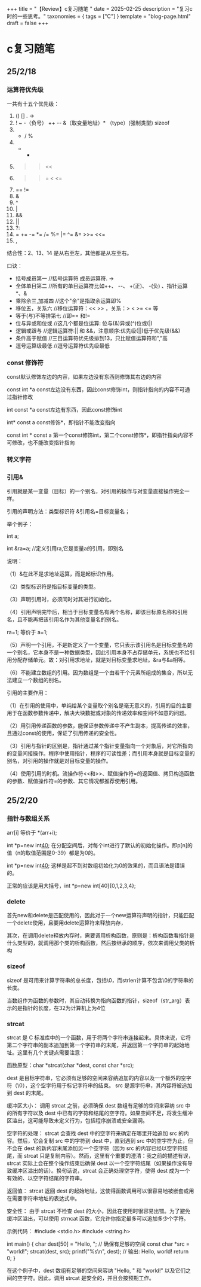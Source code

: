 +++
title = "【Review】c复习随笔 "
date = 2025-02-25
description = "复习c时的一些思考。"
taxonomies = { tags = ["C"] }
template = "blog-page.html"
draft = false
+++

# c复习随笔

## 25/2/18

### 运算符优先级

一共有十五个优先级： 
1. ()  []  .  ->
2. !  ~   -（负号） ++  --   &（取变量地址）*   （type）(强制类型)    sizeof 
3. * / %
4. + - 
5. >> << 
6. > >= < <= 
7. == != 
8. & 
9. ^ 
10. | 
11. &&
12. ||
13. ?:
14. =  +=  -=  *=  /=   %=  |=   ^=   &=   >>=   <<=
15. ,

结合性：2、13、14 是从右至左，其他都是从左至右。

口诀：

- 括号成员第一        //括号运算符[]() 成员运算符.  ->
- 全体单目第二        //所有的单目运算符比如++、 --、 +(正)、 -(负) 、指针运算*、& 
- 乘除余三,加减四     //这个"余"是指取余运算即%
- 移位五，关系六      //移位运算符：<< >> ，关系：> < >= <= 等
- 等于(与)不等排第七  //即== 和!=
- 位与异或和位或      //这几个都是位运算: 位与(&)异或(^)位或(|) 
- 逻辑或跟与          //逻辑运算符:|| 和 &&，注意顺序:优先级(||)低于优先级(&&) 
- 条件高于赋值        //三目运算符优先级排到13，只比赋值运算符和","高
- 逗号运算级最低      //逗号运算符优先级最低

### const 修饰符

const默认修饰左边的内容，如果左边没有东西则修饰其右边的内容 

const int *a   const左边没有东西，因此const修饰int，则指针指向的内容不可通过指针修改 

int const *a   const左边有东西，因此const修饰int 

int* const a   const修饰*，即指针不能改变指向 

const int * const a  第一个const修饰int，第二个const修饰*，即指针指向内容不可修改，也不能改变指针指向

### 转义字符

### 引用&

引用就是某一变量（目标）的一个别名，对引用的操作与对变量直接操作完全一样。 

引用的声明方法：类型标识符 &引用名=目标变量名； 

举个例子： 

   int a;   

   int &ra=a; //定义引用ra,它是变量a的引用，即别名  

说明：  

   （1）&在此不是求地址运算，而是起标识作用。  

   （2）类型标识符是指目标变量的类型。  

   （3）声明引用时，必须同时对其进行初始化。  

   （4）引用声明完毕后，相当于目标变量名有两个名称，即该目标原名称和引用名，且不能再把该引用名作为其他变量名的别名。  

   ra=1; 等价于 a=1;  

   （5）声明一个引用，不是新定义了一个变量，它只表示该引用名是目标变量名的一个别名，它本身不是一种数据类型，因此引用本身不占存储单元，系统也不给引用分配存储单元。故：对引用求地址，就是对目标变量求地址。&ra与&a相等。  

   （6）不能建立数组的引用。因为数组是一个由若干个元素所组成的集合，所以无法建立一个数组的别名。  

   

引用的主要作用：  

（1）在引用的使用中，单纯给某个变量取个别名是毫无意义的，引用的目的主要用于在函数参数传递中，解决大块数据或对象的传递效率和空间不如意的问题。   

（2）用引用传递函数的参数，能保证参数传递中不产生副本，提高传递的效率，且通过const的使用，保证了引用传递的安全性。   

（3）引用与指针的区别是，指针通过某个指针变量指向一个对象后，对它所指向的变量间接操作。程序中使用指针，程序的可读性差；而引用本身就是目标变量的别名，对引用的操作就是对目标变量的操作。   

（4）使用引用的时机。流操作符<<和>>、赋值操作符=的返回值、拷贝构造函数的参数、赋值操作符=的参数、其它情况都推荐使用引用。

## 25/2/20

### 指针与数组关系

arr[i] 等价于 *(arr+i);

int *p=new int[40]();  在分配空间后，对每个int进行了默认的初始化操作。即p[n]的值（n的取值范围是0-39）都是为0的。 

int *p=new int[40](0);  这样是起不到对数组初始化为0的效果的，而且语法是错误的。

正常的应该是用大括号，int *p=new int[40]{0,1,2,3,4};

### delete

首先new和delete是匹配使用的，因此对于一个new运算符声明的指针，只能匹配一个delete使用，且要用delete运算符来释放内存， 

其次，在调用delete释放内存时，需要调用析构函数，原则是：析构函数看指针是什么类型的，就调用那个类的析构函数，然后按继承的顺序，依次来调用父类的析构

### sizeof

sizeof 是可用来计算字符串的总长度，包括\0，而strlen计算不包含\0的字符串的长度。 

 当数组作为函数的参数时，其自动转换为指向函数的指针，sizeof（str_arg）表示的是指针的长度，在32为计算机上为4位

### strcat

strcat 是 C 标准库中的一个函数，用于将两个字符串连接起来。具体来说，它将第二个字符串的副本追加到第一个字符串的末尾，并返回第一个字符串的起始地址。这里有几个关键点需要注意：

函数原型：char *strcat(char *dest, const char *src);

dest 是目标字符串，它必须有足够的空间来容纳追加的内容以及一个额外的空字符（\0），这个空字符用于标记字符串的结束。
src 是源字符串，其内容将被追加到 dest 的末尾。

缓冲区大小：
调用 strcat 之前，必须确保 dest 数组有足够的空间来容纳 src 中的所有字符以及 dest 中已有的字符和结尾的空字符。如果空间不足，将发生缓冲区溢出，这可能导致未定义行为，包括程序崩溃或安全漏洞。

空字符的处理：
strcat 会查找 dest 中的空字符来确定在哪里开始追加 src 的内容。然后，它会复制 src 中的字符到 dest 中，直到遇到 src 中的空字符为止，但不会在 dest 的新内容末尾添加另一个空字符（因为 src 的内容已经以空字符结尾，而 strcat 只是复制内容）。然而，这里有个重要的澄清：我之前的描述有误，strcat 实际上会在整个操作结束后确保 dest 以一个空字符结尾（如果操作没有导致缓冲区溢出的话）。换句话说，strcat 会正确处理空字符，使得 dest 成为一个有效的、以空字符结尾的字符串。

返回值：
strcat 返回 dest 的起始地址，这使得函数调用可以很容易地被嵌套或用在需要字符串地址的表达式中。

安全性：
由于 strcat 不检查 dest 的大小，因此在使用时很容易出错。为了避免缓冲区溢出，可以使用 strncat 函数，它允许你指定最多可以追加多少个字符。

示例代码：
#include <stdio.h>
#include <string.h>

int main() {
    char dest[50] = "Hello, "; // 确保有足够的空间
    const char *src = "world!";
    strcat(dest, src);
    printf("%s\n", dest); // 输出: Hello, world!
    return 0;
}

在这个例子中，dest 数组有足够的空间来容纳 "Hello, " 和 "world!" 以及它们之间的空字符。因此，调用 strcat 是安全的，并且会按预期工作。